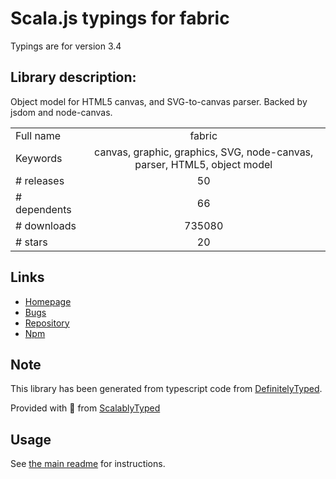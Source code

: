 
# Scala.js typings for fabric

Typings are for version 3.4

## Library description:
Object model for HTML5 canvas, and SVG-to-canvas parser. Backed by jsdom and node-canvas.

|                    |                 |
| ------------------ | :-------------: |
| Full name          | fabric |
| Keywords           | canvas, graphic, graphics, SVG, node-canvas, parser, HTML5, object model |
| # releases         | 50 |
| # dependents       | 66 |
| # downloads        | 735080 |
| # stars            | 20 |

## Links
- [Homepage](http://fabricjs.com/)
- [Bugs](https://github.com/fabricjs/fabric.js/issues)
- [Repository](https://github.com/fabricjs/fabric.js)
- [Npm](https://www.npmjs.com/package/fabric)
    


## Note
This library has been generated from typescript code from [DefinitelyTyped](https://definitelytyped.org).

Provided with :purple_heart: from [ScalablyTyped](https://github.com/oyvindberg/ScalablyTyped)

## Usage
See [the main readme](../../readme.md) for instructions.


